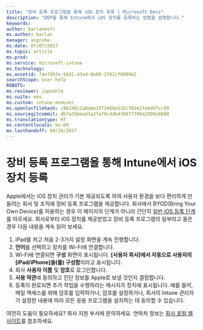 ```yaml
---
title: "장비 등록 프로그램을 통해 iOS 장치 등록 | Microsoft Docs"
description: "DEP를 통해 Intune에서 iOS 장치를 등록하는 방법을 설명합니다."
keywords: 
author: barlanmsft
ms.author: barlan
manager: angrobe
ms.date: 07/07/2017
ms.topic: article
ms.prod: 
ms.service: microsoft-intune
ms.technology: 
ms.assetid: f4e7d87e-56d1-43e4-8e88-2f62cf0999e2
searchScope: User help
ROBOTS: 
ms.reviewer: japoehlm
ms.suite: ems
ms.custom: intune-enduser
ms.openlocfilehash: c06146c2a8abe15f346be532cf02e1fe6d97cc99
ms.sourcegitcommit: db7a7bbead3a3fa78c4d643607f709a2909eb608
ms.translationtype: HT
ms.contentlocale: ko-KR
ms.lasthandoff: 09/28/2017
---
```

# <a name="enroll-your-ios-device-in-intune-with-the-device-enrollment-program"></a>장비 등록 프로그램을 통해 Intune에서 iOS 장치 등록

Apple에서는 iOS 장치 관리가 기본 제공되도록 하여 사용자 환경을 보다 편리하게 만들려는 회사 및 조직에 장비 등록 프로그램을 제공합니다. 회사에서 BYOD(Bring Your Own Device)를 허용하는 경우 이 페이지의 단계가 아니라 간단히 [일반 iOS 등록 단계](enroll-your-device-in-intune-ios.md)를 따르세요. 회사로부터 iOS 장치를 제공받았고 장비 등록 프로그램의 일부라고 들은 경우 다음 내용을 계속 읽어 보세요.

1.  iPad를 켜고 처음 2-3가지 설정 화면을 계속 진행합니다.
2.  **언어**를 선택하고 장치를 Wi-Fi에 연결합니다.
3.  Wi-Fi에 연결되면 **구성** 화면이 표시됩니다. **[사용자 회사]에서 자동으로 사용자의 [iPad/iPhone]을(를) 구성함**이라고 표시됩니다.
4.  회사 **사용자 이름** 및 **암호**로 로그인합니다.
5.  **사용 약관**에 동의하고 진단 정보를 Apple로 보낼 것인지 결정합니다.
6.  등록이 완료되면 추가 작업을 수행하라는 메시지가 장치에 표시됩니다. 예를 들어, 메일 액세스를 위해 암호를 입력하거나, 암호를 설정하거나, 회사의 Intune 관리자가 설정한 내용에 따라 모든 응용 프로그램을 설치하는 데 동의할 수 있습니다.

여전히 도움이 필요하세요? 회사 지원 부서에 문의하세요. 연락처 정보는 [회사 포털 웹 사이트](https://portal.manage.microsoft.com)를 참조하세요.
